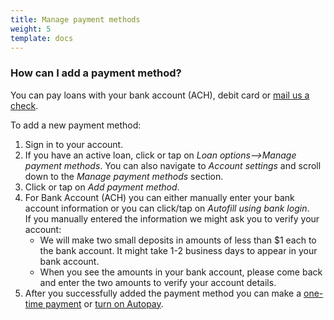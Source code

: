 ```yaml
---
title: Manage payment methods
weight: 5
template: docs
---
```


### How can I add a payment method?

You can pay loans with your bank account (ACH), debit card or <a href="/payments/pay-by-check/">mail us a check</a>. 

To add a new payment method:
1. Sign in to your account.
2. If you have an active loan, click or tap on *Loan options⟶Manage payment methods*. You can also navigate to *Account settings* and scroll down to the *Manage payment methods* section.
3. Click or tap on *Add payment method*.
4. For Bank Account (ACH) you can either manually enter your bank account information or you can click/tap on *Autofill using bank login*.  
If you manually entered the information we might ask you to verify your account:
    * We will make two small deposits in amounts of less than $1 each to the bank account. It might take 1-2 business days to appear in your bank account.  
    * When you see the amounts in your bank account, please come back and enter the two amounts to verify your account details.
5. After you successfully added the payment method you can make a <a href="/payments/make-payment/">one-time payment</a> or <a href="/payments/turn-on-autopay/">turn on Autopay</a>.

